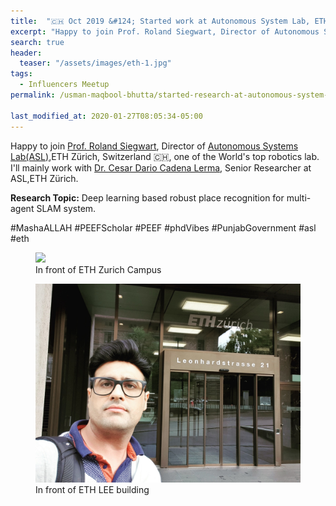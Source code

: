 ```yaml
---
title:  "🇨🇭 Oct 2019 &#124; Started work at Autonomous System Lab, ETH Zurich, Switzerland "
excerpt: "Happy to join Prof. Roland Siegwart, Director of Autonomous Systems Lab(ASL),ETH Zürich, Switzerland 🇨🇭, one of the World's top robotics lab. I'll mainly work with Dr. Cesar Dario Cadena Lerma, Senior Researcher at ASL,ETH Zürich"
search: true
header:
  teaser: "/assets/images/eth-1.jpg"
tags: 
  - Influencers Meetup
permalink: /usman-maqbool-bhutta/started-research-at-autonomous-system-lab-eth-zurich

last_modified_at: 2020-01-27T08:05:34-05:00
---
```

Happy to join [Prof. Roland Siegwart](https://asl.ethz.ch/the-lab.html), Director of [Autonomous Systems Lab(ASL)](https://asl.ethz.ch/),ETH Zürich, Switzerland 🇨🇭, one of the World's top robotics lab. I'll mainly work with [Dr. Cesar Dario Cadena Lerma](http://n.ethz.ch/~cesarc/), Senior Researcher at ASL,ETH Zürich.

**Research Topic:** Deep learning based robust place recognition for multi-agent SLAM system.

#MashaALLAH #PEEFScholar #PEEF #phdVibes #PunjabGovernment #asl #eth

<figure>
    <a href="/assets/images/eth-1.jpg"><img src="/assets/images/eth-1.jpg"></a>
    <figcaption>In front of ETH Zurich Campus</figcaption>
</figure>


<figure>
    <a href="/assets/images/eth-2.jpg"><img src="/assets/images/eth-2.jpg"></a>
    <figcaption>In front of ETH LEE building</figcaption>
</figure>